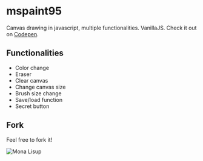 # mspaint95
Canvas drawing in javascript, multiple functionalities. VanillaJS.
Check it out on [Codepen](https://codepen.io/yananas/pen/rwvZvY).


## Functionalities
- Color change
- Eraser
- Clear canvas
- Change canvas size
- Brush size change
- Save/load function
- Secret button

## Fork
Feel free to fork it!

![Mona Lisup](https://github.com/yanniznik/mspaint95/blob/master/ms.png)


